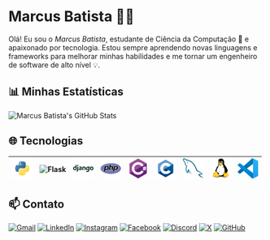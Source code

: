 # Marcus Batista 👨‍💻

Olá! Eu sou o *Marcus Batista*, estudante de Ciência da Computação 🚀 e apaixonado por tecnologia. Estou sempre aprendendo novas linguagens e frameworks para melhorar minhas habilidades e me tornar um engenheiro de software de alto nível 💡.

## 📊 Minhas Estatísticas
![Marcus Batista's GitHub Stats](https://github-readme-stats.vercel.app/api?username=marcusbatistadev&show_icons=true&theme=react&count_private=true)
## 🌐 Tecnologias
| <img title="Python" alt="Python" width="40px" src="https://raw.githubusercontent.com/github/explore/master/topics/python/python.png"> | <img title="Flask" alt="Flask" width="40px" src="https://img.icons8.com/ios-filled/FFFFFF/flask.png"> | <img title="Django" alt="Django" width="40px" src="https://raw.githubusercontent.com/github/explore/main/topics/django/django.png"> | <img title="PHP" alt="PHP" width="40px" src="https://raw.githubusercontent.com/devicons/devicon/master/icons/php/php-original.svg"> | <img title="C#" alt="C#" width="40px" src="https://raw.githubusercontent.com/devicons/devicon/master/icons/csharp/csharp-original.svg"> | <img title="C" alt="C" width="40px" src="https://raw.githubusercontent.com/github/explore/master/topics/c/c.png"> | <img title="MySQL" alt="MySQL" width="40px" src="https://raw.githubusercontent.com/devicons/devicon/master/icons/mysql/mysql-original.svg"> | <img title="Linux Mint" alt="Linux Mint" width="40px" src="https://raw.githubusercontent.com/devicons/devicon/master/icons/linux/linux-original.svg"> | <img title="VS Code" alt="VS Code" width="40px" src="https://raw.githubusercontent.com/github/explore/master/topics/visual-studio-code/visual-studio-code.png"> |
|--|--|--|--|--|--|--|--|--|

## 📫 Contato

[![Gmail](https://img.shields.io/badge/Gmail-D14836?style=for-the-badge&logo=gmail&logoColor=white)](mailto:seuemail@gmail.com)
[![LinkedIn](https://img.shields.io/badge/LinkedIn-0A66C2?style=for-the-badge&logo=linkedin&logoColor=white)]()
[![Instagram](https://img.shields.io/badge/Instagram-E4405F?style=for-the-badge&logo=instagram&logoColor=white)]()
[![Facebook](https://img.shields.io/badge/Facebook-1877F2?style=for-the-badge&logo=facebook&logoColor=white)]()
[![Discord](https://img.shields.io/badge/Discord-7289DA?style=for-the-badge&logo=discord&logoColor=white)]()
[![X](https://img.shields.io/badge/X-000000?style=for-the-badge&logo=x&logoColor=white)]()
[![GitHub](https://img.shields.io/badge/GitHub-181717?style=for-the-badge&logo=github&logoColor=white)]()
